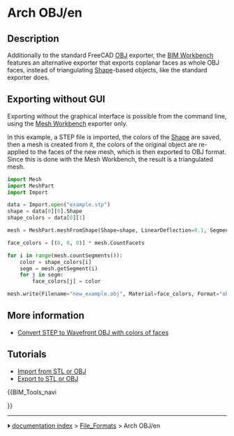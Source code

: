 # Arch OBJ/en
## Description

Additionally to the standard FreeCAD [OBJ](https://en.wikipedia.org/wiki/Wavefront_.obj_file) exporter, the [BIM Workbench](BIM_Workbench.md) features an alternative exporter that exports coplanar faces as whole OBJ faces, instead of triangulating [Shape](Shape.md)-based objects, like the standard exporter does.

## Exporting without GUI 

Exporting without the graphical interface is possible from the command line, using the [Mesh Workbench](Mesh_Workbench.md) exporter only.

In this example, a STEP file is imported, the colors of the [Shape](Shape.md) are saved, then a mesh is created from it, the colors of the original object are re-applied to the faces of the new mesh, which is then exported to OBJ format. Since this is done with the Mesh Workbench, the result is a triangulated mesh.


```python
import Mesh
import MeshPart
import Import

data = Import.open("example.stp")
shape = data[0][0].Shape
shape_colors = data[0][1]

mesh = MeshPart.meshFromShape(Shape=shape, LinearDeflection=0.1, Segments=True)

face_colors = [(0, 0, 0)] * mesh.CountFacets

for i in range(mesh.countSegments()):
    color = shape_colors[i]
    segm = mesh.getSegment(i)
    for j in segm:
        face_colors[j] = color

mesh.write(Filename="new_example.obj", Material=face_colors, Format="obj")
```

## More information 

-   [Convert STEP to Wavefront OBJ with colors of faces](https://forum.freecadweb.org/viewtopic.php?f=8&t=37452)

## Tutorials

-   [Import from STL or OBJ](Import_from_STL_or_OBJ.md)
-   [Export to STL or OBJ](Export_to_STL_or_OBJ.md)





{{BIM_Tools_navi

}}



---
⏵ [documentation index](../README.md) > [File_Formats](Category_File_Formats.md) > Arch OBJ/en
